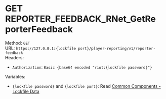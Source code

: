 # GET REPORTER_FEEDBACK_RNet_GetReporterFeedback

Method: `GET`  
URL: `https://127.0.0.1:{lockfile port}/player-reporting/v1/reporter-feedback`  
Headers:
 - `Authorization`: `Basic {base64 encoded "riot:{lockfile password}"}`

Variables:
 - `{lockfile password}` and `{lockfile port}`: Read [Common Components - Lockfile Data](../common-components.md#lockfile-data)

